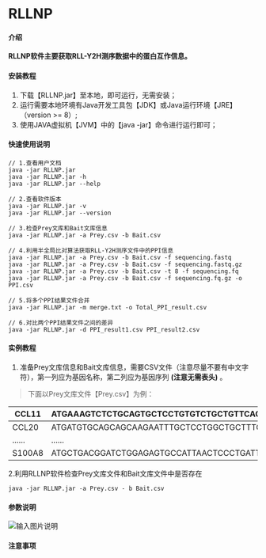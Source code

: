 # RLLNP

#### 介绍

 **RLLNP软件主要获取RLL-Y2H测序数据中的蛋白互作信息。** 


#### 安装教程

1. 下载【RLLNP.jar】至本地，即可运行，无需安装；
2. 运行需要本地环境有Java开发工具包【JDK】或Java运行环境【JRE】（version >= 8）;
3. 使用JAVA虚拟机【JVM】中的【java -jar】命令进行运行即可；


#### 快速使用说明

```
// 1.查看用户文档
java -jar RLLNP.jar
java -jar RLLNP.jar -h
java -jar RLLNP.jar --help
```


```
// 2.查看软件版本
java -jar RLLNP.jar -v
java -jar RLLNP.jar --version
```

```
// 3.检查Prey文库和Bait文库信息
java -jar RLLNP.jar -a Prey.csv -b Bait.csv
```


```
// 4.利用半全局比对算法获取RLL-Y2H测序文件中的PPI信息
java -jar RLLNP.jar -a Prey.csv -b Bait.csv -f sequencing.fastq
java -jar RLLNP.jar -a Prey.csv -b Bait.csv -f sequencing.fastq.gz
java -jar RLLNP.jar -a Prey.csv -b Bait.csv -t 8 -f sequencing.fq  
java -jar RLLNP.jar -a Prey.csv -b Bait.csv -f sequencing.fq.gz -o PPI.csv
```


```
// 5.将多个PPI结果文件合并
java -jar RLLNP.jar -m merge.txt -o Total_PPI_result.csv
```

```
// 6.对比两个PPI结果文件之间的差异
java -jar RLLNP.jar -d PPI_result1.csv PPI_result2.csv
```



#### 实例教程

1. 准备Prey文库信息和Bait文库信息，需要CSV文件（注意尽量不要有中文字符），第一列应为基因名称，第二列应为基因序列 **(注意无需表头)** 。

> 下面以Prey文库文件【Prey.csv】为例：

| CCL11  | ATGAAAGTCTCTGCAGTGCTCCTGTGTCTGCTGTTCACAGCCGCCCTCTGCAGCATCCAGGTGTTGGCTCAGCCAGCTTCTATTCCAACCATCTGCTGCTTTAATGTGTCCAGAAAGAAGATCTCCGTTCAGCGACTGCAGAGCTACAGAAAAATCACGGGCAGCAAATGTCCTCAGAAAGCTGTGATATTCAACACCAAACAGAACAAGAAAATCTGTGTTGACCCCCAGGAGAAGTGGGTCCAGAATGCCATGGAGTACCTGAACCAAAAATTCCAAACTTTAAAGTCATAA |
|--------|--------------------------------------------------------------------------------------------------------------------------------------------------------------------------------------------------------------------------------------------------------------------------------------------------------|
| CCL20  | ATGATGTGCAGCAGCAAGAATTTGCTCCTGGCTGCTTTGATGTCAGTGCTCTTGCTCCACCTCTGCAGCAAGTCAGAAGCAGCAAGCAGCTTTGACTGCTGTCTCCGATACACAGAACGAATACTTCACCCCAGTGTTCTTGTGGGCTTCACACAGCAGTTGGCCAATGAAGCCTGTGACATCAATGCAGTCGTCTTTTACACCAGGAGAAAATTAGCTGTGTGTGCAGATCCAAAGAAGAAGTGGGTGAAACAAGCTGTGCACTTGCTCAGTCAAAGAGTCAAGAGGATGTAA |
| ...... | ......                                                                                                                                                                                                                                                                                               |
| S100A8 | ATGCTGACGGATCTGGAGAGTGCCATTAACTCCCTGATTGAAGTGTACCACAACTACTCCCTGCTGAAAGGGAATTACCACGCCGTCTACAGGGATGACTTGAAGAGACTGTTAGAGACAGAGTGTCCTAAGTTTTTGAAGAAAAAGGATGCAGACACTTGGTTCAAAGAGTTGGACATCAATCAGGATGGTGGAATTAACTTCGAGGAGTTCCTCGTGCTGGTGATAAAGGTGGGCCTGGCAGCCCATGAAGACATTCACAAAGAATAG                         |


2.利用RLLNP软件检查Prey文库文件和Bait文库文件中是否存在
                                                                                                                                                                                                                                                                                               
``
java -jar RLLNP.jar -a Prey.csv - b Bait.csv
``


#### 参数说明

![输入图片说明](https://images.gitee.com/uploads/images/2021/0514/163951_48580ddc_7810647.png "屏幕截图.png")

#### 注意事项





